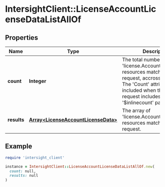 # IntersightClient::LicenseAccountLicenseDataListAllOf

## Properties

| Name | Type | Description | Notes |
| ---- | ---- | ----------- | ----- |
| **count** | **Integer** | The total number of &#39;license.AccountLicenseData&#39; resources matching the request, accross all pages. The &#39;Count&#39; attribute is included when the HTTP GET request includes the &#39;$inlinecount&#39; parameter. | [optional] |
| **results** | [**Array&lt;LicenseAccountLicenseData&gt;**](LicenseAccountLicenseData.md) | The array of &#39;license.AccountLicenseData&#39; resources matching the request. | [optional] |

## Example

```ruby
require 'intersight_client'

instance = IntersightClient::LicenseAccountLicenseDataListAllOf.new(
  count: null,
  results: null
)
```

